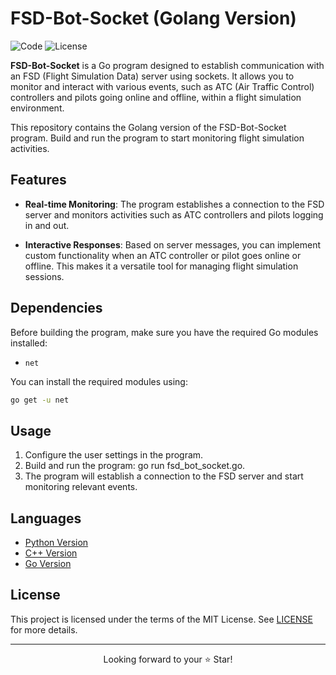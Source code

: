 # FSD-Bot-Socket (Golang Version)

![Code](https://img.shields.io/badge/Code-Golang-blue.svg)
![License](https://img.shields.io/badge/license-MIT-blue.svg)

**FSD-Bot-Socket** is a Go program designed to establish communication with an FSD (Flight Simulation Data) server using sockets. It allows you to monitor and interact with various events, such as ATC (Air Traffic Control) controllers and pilots going online and offline, within a flight simulation environment.

This repository contains the Golang version of the FSD-Bot-Socket program. Build and run the program to start monitoring flight simulation activities.

## Features

- **Real-time Monitoring**: The program establishes a connection to the FSD server and monitors activities such as ATC controllers and pilots logging in and out.

- **Interactive Responses**: Based on server messages, you can implement custom functionality when an ATC controller or pilot goes online or offline. This makes it a versatile tool for managing flight simulation sessions.

## Dependencies

Before building the program, make sure you have the required Go modules installed:

- `net`

You can install the required modules using:

```bash
go get -u net
```

## Usage
1. Configure the user settings in the program.
2. Build and run the program: go run fsd_bot_socket.go.
3. The program will establish a connection to the FSD server and start monitoring relevant events.

## Languages

- [Python Version](https://github.com/XLiaovo/FSD-Bot-Socket-Python
)
- [C++ Version](https://github.com/XLiaovo/FSD-Bot-Socket-Cpp
)
- [Go Version](https://github.com/XLiaovo/FSD-Bot-Socket-Golang
)

## License
This project is licensed under the terms of the MIT License. See [LICENSE](LICENSE) for more details.

***

<p align="center">
  Looking forward to your ⭐️ Star!
</p>
